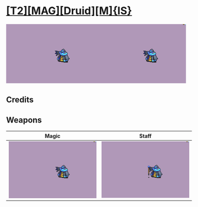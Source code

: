 # [\[T2\]\[MAG\]\[Druid\]\[M\]{IS}](./%5BT2%5D%5BMAG%5D%5BDruid%5D%5BM%5D%7BIS%7D)

<img src="./6.%20Magic/Magic_000.png" alt="[T2][MAG][Druid][M]{IS} standing" />

## Credits



## Weapons


|Magic |Staff |
|  :---: | :---: |
| <img alt="Magic animation" src="./6.%20Magic/Magic.gif" /> | <img alt="Staff animation" src="./7.%20Staff/Staff.gif" /> |

